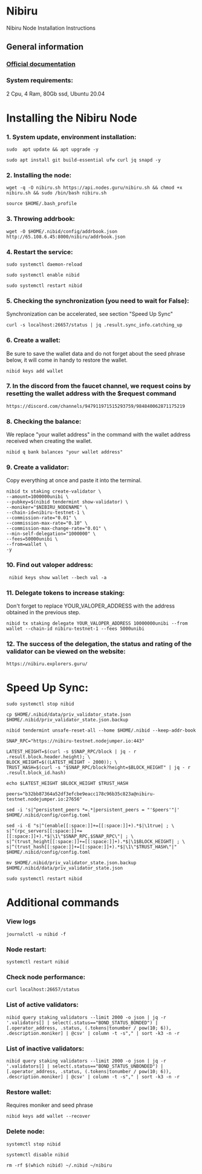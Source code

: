 # Nibiru
Nibiru Node Installation Instructions

## General information

### [Official documentation](https://docs.nibiru.fi/)
### System requirements:
2 Cpu, 
4 Ram, 
80Gb ssd,
Ubuntu 20.04

# Installing the Nibiru Node
### 1. System update, environment installation:
```
sudo  apt update && apt upgrade -y
```
```
sudo apt install git build-essential ufw curl jq snapd -y
```
### 2. Installing the node:
```
wget -q -O nibiru.sh https://api.nodes.guru/nibiru.sh && chmod +x nibiru.sh && sudo /bin/bash nibiru.sh
```
```
source $HOME/.bash_profile
```
### 3. Throwing addrbook:
```
wget -O $HOME/.nibid/config/addrbook.json http://65.108.6.45:8000/nibiru/addrbook.json
```
### 4. Restart the service:
```
sudo systemctl daemon-reload
```
```
sudo systemctl enable nibid
```
```
sudo systemctl restart nibid
```
### 5. Checking the synchronization (you need to wait for False):
Synchronization can be accelerated, see section "Speed Up Sync"
```
curl -s localhost:26657/status | jq .result.sync_info.catching_up
```
### 6. Create a wallet:
Be sure to save the wallet data and do not forget about the seed phrase below, it will come in handy to restore the wallet.
```
nibid keys add wallet
```
### 7. In the discord from the faucet channel, we request coins by resetting the wallet address with the $request command
```
https://discord.com/channels/947911971515293759/984840062871175219
```
### 8. Checking the balance:
We replace "your wallet address" in the command with the wallet address received when creating the wallet.
```
nibid q bank balances "your wallet address"
```
### 9. Create a validator:
Copy everything at once and paste it into the terminal.
```
nibid tx staking create-validator \
--amount=1000000unibi \
--pubkey=$(nibid tendermint show-validator) \
--moniker="$NIBIRU_NODENAME" \
--chain-id=nibiru-testnet-1 \
--commission-rate="0.01" \
--commission-max-rate="0.10" \
--commission-max-change-rate="0.01" \
--min-self-delegation="1000000" \
--fees=50000unibi \
--from=wallet \
-y
```
### 10. Find out valoper address:
```
 nibid keys show wallet --bech val -a
```
### 11. Delegate tokens to increase staking:
Don't forget to replace YOUR_VALOPER_ADDRESS with the address obtained in the previous step.
```
nibid tx staking delegate YOUR_VALOPER_ADDRESS 10000000unibi --from wallet --chain-id nibiru-testnet-1 --fees 5000unibi
```
### 12. The success of the delegation, the status and rating of the validator can be viewed on the website:
```
https://nibiru.explorers.guru/
```
# Speed Up Sync:
```
sudo systemctl stop nibid
```
```
cp $HOME/.nibid/data/priv_validator_state.json  $HOME/.nibid/priv_validator_state.json.backup
```
```
nibid tendermint unsafe-reset-all --home $HOME/.nibid --keep-addr-book
```
```
SNAP_RPC="https://nibiru-testnet.nodejumper.io:443"
```
```
LATEST_HEIGHT=$(curl -s $SNAP_RPC/block | jq - r .result.block.header.height); \
BLOCK_HEIGHT=$((LATEST_HEIGHT - 2000)); \
TRUST_HASH=$(curl -s "$SNAP_RPC/block?height=$BLOCK_HEIGHT" | jq - r .result.block_id.hash)
```
```
echo $LATEST_HEIGHT $BLOCK_HEIGHT $TRUST_HASH
```
```
peers="b32bb87364a52df3efcbe9eacc178c96b35c823a@nibiru- testnet.nodejumper.io:27656"
```
```
sed -i 's|^persistent_peers *=.*|persistent_peers = "'$peers'"|'  $HOME/.nibid/config/config.toml
```
```
sed -i -E "s|^(enable[[:space:]]+=[[:space:]]+).*$|\1true| ; \
s|^(rpc_servers[[:space:]]+=[[:space:]]+).*$|\1\"$SNAP_RPC,$SNAP_RPC\"| ; \
s|^(trust_height[[:space:]]+=[[:space:]]+).*$|\1$BLOCK_HEIGHT| ; \
s|^(trust_hash[[:space:]]+=[[:space:]]+).*$|\1\"$TRUST_HASH\"|"  $HOME/.nibid/config/config.toml
```
```
mv $HOME/.nibid/priv_validator_state.json.backup  $HOME/.nibid/data/priv_validator_state.json
```
```
sudo systemctl restart nibid
```
# Additional commands
### View logs
```
journalctl -u nibid -f
```
### Node restart:
```
systemctl restart nibid
```
### Check node performance:
```
curl localhost:26657/status
```
### List of active validators:
```
nibid query staking validators --limit 2000 -o json | jq -r '.validators[] | select(.status=="BOND_STATUS_BONDED") | [.operator_address, .status, (.tokens|tonumber / pow(10; 6)), .description.moniker] | @csv' | column -t -s"," | sort -k3 -n -r
```
### List of inactive validators:
```
nibid query staking validators --limit 2000 -o json | jq -r '.validators[] | select(.status=="BOND_STATUS_UNBONDED") | [.operator_address, .status, (.tokens|tonumber / pow(10; 6)), .description.moniker] | @csv' | column -t -s"," | sort -k3 -n -r
```
### Restore wallet:
Requires moniker and seed phrase
```
nibid keys add wallet --recover
```
### Delete node:
```
systemctl stop nibid
```
```
systemctl disable nibid
```
```
rm -rf $(which nibid) ~/.nibid ~/nibiru
```
